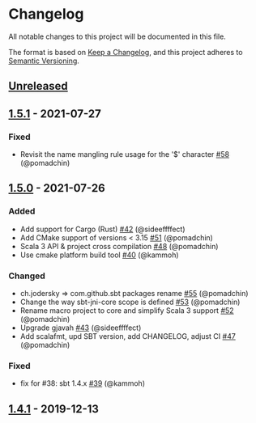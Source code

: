 # Changelog
All notable changes to this project will be documented in this file.

The format is based on [Keep a Changelog](https://keepachangelog.com/en/1.0.0/),
and this project adheres to [Semantic Versioning](https://semver.org/spec/v2.0.0.html).

## [Unreleased]

## [1.5.1] - 2021-07-27

### Fixed

- Revisit the name mangling rule usage for the '$' character  [#58](https://github.com/sbt/sbt-jni/pull/58) (@pomadchin)

## [1.5.0] - 2021-07-26

### Added

- Add support for Cargo (Rust) [#42](https://github.com/sbt/sbt-jni/pull/42) (@sideeffffect)
- Add CMake support of versions < 3.15 [#51](https://github.com/sbt/sbt-jni/pull/51) (@pomadchin)
- Scala 3 API & project cross compilation [#48](https://github.com/sbt/sbt-jni/pull/48) (@pomadchin)
- Use cmake platform build tool [#40](https://github.com/sbt/sbt-jni/pull/40) (@kammoh)

### Changed

- ch.jodersky => com.github.sbt packages rename [#55](https://github.com/sbt/sbt-jni/pull/55) (@pomadchin)
- Change the way sbt-jni-core scope is defined [#53](https://github.com/sbt/sbt-jni/pull/53) (@pomadchin)
- Rename macro project to core and simplify Scala 3 support [#52](https://github.com/sbt/sbt-jni/pull/52) (@pomadchin)
- Upgrade gjavah [#43](https://github.com/sbt/sbt-jni/pull/43) (@sideeffffect)
- Add scalafmt, upd SBT version, add CHANGELOG, adjust CI [#47](https://github.com/sbt/sbt-jni/pull/47) (@pomadchin)

### Fixed

- fix for #38: sbt 1.4.x [#39](https://github.com/sbt/sbt-jni/pull/39) (@kammoh)

## [1.4.1] - 2019-12-13

[Unreleased]: https://github.com/sbt/sbt-jni/compare/v1.5.1...HEAD
[1.5.1]: https://github.com/sbt/sbt-jni/compare/v1.5.0...v1.5.1
[1.5.0]: https://github.com/sbt/sbt-jni/compare/v1.4.1...v1.5.0
[1.4.1]: https://github.com/sbt/sbt-jni/compare/v1.4.0...v1.4.1
